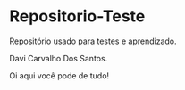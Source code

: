 # Repositorio-Teste
Repositório usado para testes e aprendizado.

Davi Carvalho Dos Santos.

Oi aqui você pode de tudo!
